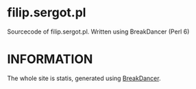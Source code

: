 filip.sergot.pl
================

Sourcecode of filip.sergot.pl. Written using BreakDancer (Perl 6)

INFORMATION
================

The whole site is statis, generated using [BreakDancer](https://github.com/sergot/BreakDancer).
